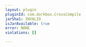 ```yaml
---
layout: plugin
pluginId: com.dorkbox.CrossCompile
jarSha1: INVALID
isJarAvailable: true
error: NONE
violations: []

---
```

